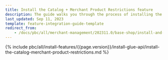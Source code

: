 ```yaml
---
title: Install the Catalog + Merchant Product Restrictions feature
description: The guide walks you through the process of installing the Merchant Relationship Product Lists API feature into the project.
last_updated: Sep 11, 2023
template: feature-integration-guide-template
redirect_from:
    - /docs/pbc/all/merchant-management/202311.0/base-shop/install-and-upgrade/install-glue-api/install-the-merchant-relationship-product-lists-glue-api.html
---
```


{% include pbc/all/install-features/{{page.version}}/install-glue-api/install-the-catalog-merchant-product-restrictions.md %} <!-- To edit, see /_includes/pbc/all/install-features/202311.0/install-glue-api/install-the-catalog-merchant-product-restrictions.md -->
